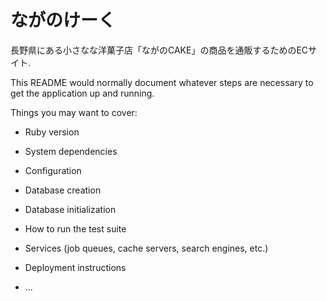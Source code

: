 # ながのけーく

長野県にある小さなな洋菓子店「ながのCAKE」の商品を通販するためのECサイト.


This README would normally document whatever steps are necessary to get the
application up and running.

Things you may want to cover:

* Ruby version

* System dependencies

* Configuration

* Database creation

* Database initialization

* How to run the test suite

* Services (job queues, cache servers, search engines, etc.)

* Deployment instructions

* ...
